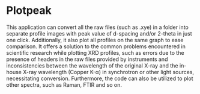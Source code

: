 # Plotpeak
This application can convert all the raw files (such as .xye) in a folder into separate profile images with peak value of d-spacing and/or 2-theta in just one click. Additionally, it also plot all profiles on the same graph to ease comparison. It offers a solution to the common problems encountered in scientific research while plotting XRD profiles, such as errors due to the presence of headers in the raw files provided by instruments and inconsistencies between the wavelength of the original X-ray and the in-house X-ray wavelength (Copper K-α) in synchrotron or other light sources, necessitating conversion. Furthermore, the code can also be utilized to plot other spectra, such as Raman, FTIR and so on.
